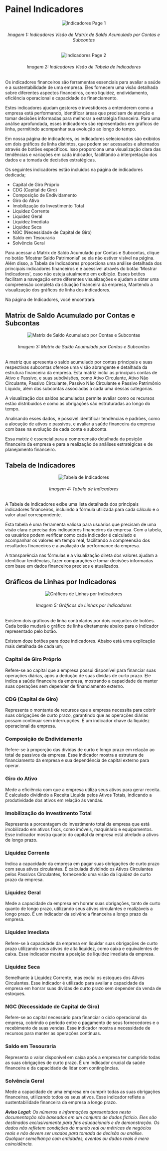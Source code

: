 # Painel Indicadores

<p><div align="center">
  <img src="../../assets/contabilidade_i_page1.png" alt="Indicadores Page 1">
  <h6>Imagem 1: Indicadores Visão de Matrix de Saldo Acumulado por Contas e Subcontas</h6>
  <img src="../../assets/contabilidade_i_page2.png" alt="Indicadores Page 2">
  <h6>Imagem 2: Indicadores Visão de Tabela de Indicadores</h6>
</div></p>

Os indicadores financeiros são ferramentas essenciais para avaliar a saúde e a sustentabilidade de uma empresa. Eles fornecem uma visão detalhada sobre diferentes aspectos financeiros, como liquidez, endividamento, eficiência operacional e capacidade de financiamento. 

Estes indicadores ajudam gestores e investidores a entenderem como a empresa está performando, identificar áreas que precisam de atenção e tomar decisões informadas para melhorar a estratégia financeira. Para uma análise aprofundada, esses indicadores são representados em gráficos de linha, permitindo acompanhar sua evolução ao longo do tempo. 

Em nossa página de indicadores, os indicadores selecionados são exibidos em dois gráficos de linha distintos, que podem ser acessados e alternados através de botões específicos. Isso proporciona uma visualização clara das tendências e variações em cada indicador, facilitando a interpretação dos dados e a tomada de decisões estratégicas.

Os seguintes indicadores estão incluídos na página de indicadores dedicada;

-	Capital de Giro Próprio
- CDG (Capital de Giro)
- Composição de Endividamento
- Giro do Ativo
- Imobilização do Investimento Total
- Liquidez Corrente
- Liquidez Geral
- Liquidez Imediata
- Liquidez Seca
- NGC (Necessidade de Capital de Giro)
- Saldo em Tesouraria
- Solvência Geral

Para acessar a Matrix de Saldo Acumulado por Contas e Subcontas, clique no botão 'Mostrar Saldo Patrimonial' se ela não estiver visível na página. Além disso, a Tabela de Indicadores proporciona uma análise detalhada dos principais indicadores financeiros e é acessível através do botão 'Mostrar Indicadores', caso não esteja atualmente em exibição. Esses botões facilitam a navegação entre diferentes visualizações e ajudam a obter uma compreensão completa da situação financeira da empresa, Mantendo a visualização dos gráficos de linha dos indicadores.

Na página de Indicadores, você encontrará:

## Matrix de Saldo Acumulado por Contas e Subcontas

<div align="center">
  <img src="../../assets/contabilidade_i_contas.png" alt="Matrix de Saldo Acumulado por Contas e Subcontas">
  <h6>Imagem 3: Matrix de Saldo Acumulado por Contas e Subcontas</h6>
</div>

A matriz que apresenta o saldo acumulado por contas principais e suas respectivas subcontas oferece uma visão abrangente e detalhada da estrutura financeira da empresa. Esta matriz inclui as principais contas de Ativo e Passivo, e suas subdivisões, como Ativo Circulante, Ativo Não Circulante, Passivo Circulante, Passivo Não Circulante e Passivo Patrimônio Líquido, além das subcontas associadas a cada uma dessas categorias. 

A visualização dos saldos acumulados permite avaliar como os recursos estão distribuídos e como as obrigações são estruturadas ao longo do tempo. 

Analisando esses dados, é possível identificar tendências e padrões, como a alocação de ativos e passivos, e avaliar a saúde financeira da empresa com base na evolução de cada conta e subconta. 

Essa matriz é essencial para a compreensão detalhada da posição financeira da empresa e para a realização de análises estratégicas e de planejamento financeiro.

## Tabela de Indicadores

<div align="center">
  <img src="../../assets/contabilidade_i_tabela_indicadores.png" alt="Tabela de Indicadores">
  <h6>Imagem 4: Tabela de Indicadores</h6>
</div>

A Tabela de Indicadores exibe uma lista detalhada dos principais indicadores financeiros, incluindo a fórmula utilizada para cada cálculo e o valor atual correspondente. 

Esta tabela é uma ferramenta valiosa para usuários que precisam de uma visão clara e precisa dos indicadores financeiros da empresa. Com a tabela, os usuários podem verificar como cada indicador é calculado e acompanhar os valores em tempo real, facilitando a compreensão dos resultados financeiros e a avaliação da performance da empresa. 

A transparência nas fórmulas e a visualização direta dos valores ajudam a identificar tendências, fazer comparações e tomar decisões informadas com base em dados financeiros precisos e atualizados.

## Gráficos de Linhas por Indicadores

<div align="center">
  <img src="../../assets/contabilidade_i_indicadores.png" alt="Gráficos de Linhas por Indicadores">
  <h6>Imagem 5: Gráficos de Linhas por Indicadores</h6>
</div>

Existem dois gráficos de linha controlados por dois conjuntos de botões. Cada botão mudará o gráfico de linha diretamente abaixo para o Indicador representado pelo botão.

Existem doze botões para doze indicadores. Abaixo está uma explicação mais detalhada de cada um;

### Capital de Giro Próprio
Refere-se ao capital que a empresa possui disponível para financiar suas operações diárias, após a dedução de suas dívidas de curto prazo. Ele indica a saúde financeira da empresa, mostrando a capacidade de manter suas operações sem depender de financiamento externo.
### CDG (Capital de Giro)
Representa o montante de recursos que a empresa necessita para cobrir suas obrigações de curto prazo, garantindo que as operações diárias possam continuar sem interrupções. É um indicador chave da liquidez operacional da empresa.
### Composição de Endividamento
Refere-se à proporção das dívidas de curto e longo prazo em relação ao total de passivos da empresa. Esse indicador mostra a estrutura de financiamento da empresa e sua dependência de capital externo para operar.
### Giro do Ativo
Mede a eficiência com que a empresa utiliza seus ativos para gerar receita. É calculado dividindo a Receita Líquida pelos Ativos Totais, indicando a produtividade dos ativos em relação às vendas.
### Imobilização do Investimento Total
Representa a porcentagem do investimento total da empresa que está imobilizado em ativos fixos, como imóveis, maquinário e equipamentos. Esse indicador mostra quanto do capital da empresa está atrelado a ativos de longo prazo.
### Liquidez Corrente
Indica a capacidade da empresa em pagar suas obrigações de curto prazo com seus ativos circulantes. É calculada dividindo os Ativos Circulantes pelos Passivos Circulantes, fornecendo uma visão da liquidez de curto prazo da empresa.
### Liquidez Geral
Mede a capacidade da empresa em honrar suas obrigações, tanto de curto quanto de longo prazo, utilizando seus ativos circulantes e realizáveis a longo prazo. É um indicador da solvência financeira a longo prazo da empresa.
### Liquidez Imediata
Refere-se à capacidade da empresa em liquidar suas obrigações de curto prazo utilizando seus ativos de alta liquidez, como caixa e equivalentes de caixa. Esse indicador mostra a posição de liquidez imediata da empresa.
### Liquidez Seca
Semelhante à Liquidez Corrente, mas exclui os estoques dos Ativos Circulantes. Esse indicador é utilizado para avaliar a capacidade da empresa em honrar suas dívidas de curto prazo sem depender da venda de estoques.
### NGC (Necessidade de Capital de Giro)
Refere-se ao capital necessário para financiar o ciclo operacional da empresa, cobrindo o período entre o pagamento de seus fornecedores e o recebimento de suas vendas. Esse indicador mostra a necessidade de recursos para manter as operações contínuas.
### Saldo em Tesouraria
Representa o valor disponível em caixa após a empresa ter cumprido todas as suas obrigações de curto prazo. É um indicador crucial da saúde financeira e da capacidade de lidar com contingências.
### Solvência Geral
Mede a capacidade de uma empresa em cumprir todas as suas obrigações financeiras, utilizando todos os seus ativos. Esse indicador reflete a sustentabilidade financeira da empresa a longo prazo.


***Aviso Legal:** Os números e informações apresentados nesta documentação são baseados em um conjunto de dados fictício. Eles são destinados exclusivamente para fins educacionais e de demonstração. Os dados não refletem condições do mundo real ou métricas de negócios reais e não devem ser usados ​​para tomada de decisão ou análise. Qualquer semelhança com entidades, eventos ou dados reais é mera coincidência.*
